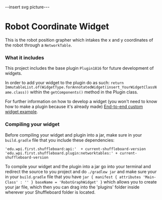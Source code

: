 --insert svg picture---

# Robot Coordinate Widget 

This is the robot position grapher which intakes the x and y coordinates of 
the robot through a `NetworkTable`. 


### What it includes

This project includes the base plugin `Plugin1816` for future development of widgets. 

In order to add your widget to the plugin do as such:
`return ImmutableList.of(WidgetType.forAnnotatedWidget(insert_YourWidgetClassName.class))`
within the `getComponents()` method in the Plugin class.

For further information on how to develop a widget (you won't need to know how to make a plugin because it's already made)
[End-to-end custom widget example](https://github.com/wpilibsuite/shuffleboard/wiki/End-to-end-custom-data---widget-example).

### Compiling your widget

Before compiling your widget and plugin into a jar, make sure in your `build.gradle` file that you include these dependencies:

`'edu.wpi.first.shuffleboard:api:'  + current-shuffleboard-version
 'edu.wpi.first.shuffleboard.plugin:networktables:' + current-shuffleboard-version` 

To compile your widget and the plugin into a jar go into your terminal and redirect the source
to you project and do `./gradlew jar` and make sure your in your `build.gradle` file
that you have 
`jar {
  manifest {
      attributes 'Main-Class' : ''
     }
  baseName = 'RobotGraphWidget'
}` 
which allows you to create your jar file, which then you can drag into the 'plugins' folder inside wherever your Shuffleboard folder is located.


